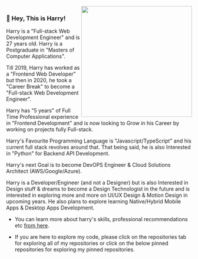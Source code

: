 <img align="right" src="https://firebasestorage.googleapis.com/v0/b/harry-manchanda.appspot.com/o/code.png?alt=media&token=88024a0c-d1c0-4ab6-aabf-894a76b51083" height="300" width="300">

### 🤘 Hey, This is Harry!

Harry is a "Full-stack Web Development Engineer" and is 27 years old. Harry is a Postgraduate in "Masters of Computer Applications".

Till 2019, Harry has worked as a "Frontend Web Developer" but then in 2020, he took a "Career Break" to become a "Full-stack Web Development Engineer".

Harry has "5 years" of Full Time Professional experience in "Frontend Development" and is now looking to Grow in his Career by working on projects fully Full-stack.

Harry's Favourite Programming Language is "Javascript/TypeScript" and his current full stack revolves around that.
That being said, he is also Interested in "Python" for Backend API Development.

Harry's next Goal is to become DevOPS Engineer & Cloud Solutions Architect (AWS/Google/Azure).

Harry is a Developer/Engineer (and not a Designer) but is also Interested in Design stuff & dreams to become a Design Technologist in the future and is interested in exploring more and more on UI/UX Design & Motion Design in upcoming years. He also plans to explore learning Native/Hybrid Mobile Apps & Desktop Apps Development.

- You can learn more about harry's skills, professional recommendations etc [from here](https://www.linkedin.com/in/harrymanchanda).

- If you are here to explore my code, please click on the repositories tab for exploring all of my repositories or click on the below pinned repositories for exploring my pinned repositories.
